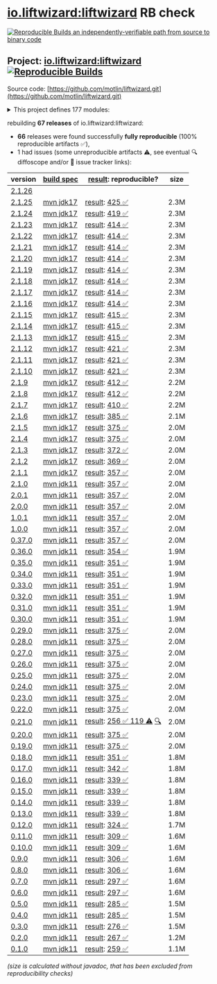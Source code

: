 [io.liftwizard:liftwizard](https://central.sonatype.com/artifact/io.liftwizard/liftwizard/versions) RB check
=======

[![Reproducible Builds](https://reproducible-builds.org/images/logos/rb.svg) an independently-verifiable path from source to binary code](https://reproducible-builds.org/)

## Project: [io.liftwizard:liftwizard](https://central.sonatype.com/artifact/io.liftwizard/liftwizard/versions) [![Reproducible Builds](https://img.shields.io/endpoint?url=https://raw.githubusercontent.com/jvm-repo-rebuild/reproducible-central/master/content/io/liftwizard/badge.json)](https://github.com/jvm-repo-rebuild/reproducible-central/blob/master/content/io/liftwizard/README.md)

Source code: [https://github.com/motlin/liftwizard.git](https://github.com/motlin/liftwizard.git)

<details><summary>This project defines 177 modules:</summary>

* [io.liftwizard:docs](https://central.sonatype.com/artifact/io.liftwizard/docs/overview)
* [io.liftwizard:liftwizard](https://central.sonatype.com/artifact/io.liftwizard/liftwizard/overview)
* [io.liftwizard:liftwizard-ansi-color-strip](https://central.sonatype.com/artifact/io.liftwizard/liftwizard-ansi-color-strip/overview)
* [io.liftwizard:liftwizard-application](https://central.sonatype.com/artifact/io.liftwizard/liftwizard-application/overview)
* [io.liftwizard:liftwizard-auth](https://central.sonatype.com/artifact/io.liftwizard/liftwizard-auth/overview)
* [io.liftwizard:liftwizard-bom](https://central.sonatype.com/artifact/io.liftwizard/liftwizard-bom/overview)
* [io.liftwizard:liftwizard-bundle](https://central.sonatype.com/artifact/io.liftwizard/liftwizard-bundle/overview)
* [io.liftwizard:liftwizard-bundle-assets-cache](https://central.sonatype.com/artifact/io.liftwizard/liftwizard-bundle-assets-cache/overview)
* [io.liftwizard:liftwizard-bundle-auth-filter](https://central.sonatype.com/artifact/io.liftwizard/liftwizard-bundle-auth-filter/overview)
* [io.liftwizard:liftwizard-bundle-clock](https://central.sonatype.com/artifact/io.liftwizard/liftwizard-bundle-clock/overview)
* [io.liftwizard:liftwizard-bundle-connection-manager](https://central.sonatype.com/artifact/io.liftwizard/liftwizard-bundle-connection-manager/overview)
* [io.liftwizard:liftwizard-bundle-connection-manager-holder](https://central.sonatype.com/artifact/io.liftwizard/liftwizard-bundle-connection-manager-holder/overview)
* [io.liftwizard:liftwizard-bundle-cors](https://central.sonatype.com/artifact/io.liftwizard/liftwizard-bundle-cors/overview)
* [io.liftwizard:liftwizard-bundle-ddl-executor](https://central.sonatype.com/artifact/io.liftwizard/liftwizard-bundle-ddl-executor/overview)
* [io.liftwizard:liftwizard-bundle-dynamic-bundles](https://central.sonatype.com/artifact/io.liftwizard/liftwizard-bundle-dynamic-bundles/overview)
* [io.liftwizard:liftwizard-bundle-environment-config](https://central.sonatype.com/artifact/io.liftwizard/liftwizard-bundle-environment-config/overview)
* [io.liftwizard:liftwizard-bundle-graphql](https://central.sonatype.com/artifact/io.liftwizard/liftwizard-bundle-graphql/overview)
* [io.liftwizard:liftwizard-bundle-h2](https://central.sonatype.com/artifact/io.liftwizard/liftwizard-bundle-h2/overview)
* [io.liftwizard:liftwizard-bundle-healthcheck-common-pool](https://central.sonatype.com/artifact/io.liftwizard/liftwizard-bundle-healthcheck-common-pool/overview)
* [io.liftwizard:liftwizard-bundle-liquibase-migration](https://central.sonatype.com/artifact/io.liftwizard/liftwizard-bundle-liquibase-migration/overview)
* [io.liftwizard:liftwizard-bundle-logging-config](https://central.sonatype.com/artifact/io.liftwizard/liftwizard-bundle-logging-config/overview)
* [io.liftwizard:liftwizard-bundle-logging-http](https://central.sonatype.com/artifact/io.liftwizard/liftwizard-bundle-logging-http/overview)
* [io.liftwizard:liftwizard-bundle-logging-uncaught-exception-handler](https://central.sonatype.com/artifact/io.liftwizard/liftwizard-bundle-logging-uncaught-exception-handler/overview)
* [io.liftwizard:liftwizard-bundle-named-data-source](https://central.sonatype.com/artifact/io.liftwizard/liftwizard-bundle-named-data-source/overview)
* [io.liftwizard:liftwizard-bundle-object-mapper](https://central.sonatype.com/artifact/io.liftwizard/liftwizard-bundle-object-mapper/overview)
* [io.liftwizard:liftwizard-bundle-prioritized-api](https://central.sonatype.com/artifact/io.liftwizard/liftwizard-bundle-prioritized-api/overview)
* [io.liftwizard:liftwizard-bundle-reladomo](https://central.sonatype.com/artifact/io.liftwizard/liftwizard-bundle-reladomo/overview)
* [io.liftwizard:liftwizard-bundle-single-page-redirect-filter](https://central.sonatype.com/artifact/io.liftwizard/liftwizard-bundle-single-page-redirect-filter/overview)
* [io.liftwizard:liftwizard-bundle-spa-redirect-filter](https://central.sonatype.com/artifact/io.liftwizard/liftwizard-bundle-spa-redirect-filter/overview)
* [io.liftwizard:liftwizard-bundle-system-properties](https://central.sonatype.com/artifact/io.liftwizard/liftwizard-bundle-system-properties/overview)
* [io.liftwizard:liftwizard-bundle-timezone](https://central.sonatype.com/artifact/io.liftwizard/liftwizard-bundle-timezone/overview)
* [io.liftwizard:liftwizard-bundle-uuid](https://central.sonatype.com/artifact/io.liftwizard/liftwizard-bundle-uuid/overview)
* [io.liftwizard:liftwizard-checkstyle](https://central.sonatype.com/artifact/io.liftwizard/liftwizard-checkstyle/overview)
* [io.liftwizard:liftwizard-clock](https://central.sonatype.com/artifact/io.liftwizard/liftwizard-clock/overview)
* [io.liftwizard:liftwizard-clock-incrementing](https://central.sonatype.com/artifact/io.liftwizard/liftwizard-clock-incrementing/overview)
* [io.liftwizard:liftwizard-config](https://central.sonatype.com/artifact/io.liftwizard/liftwizard-config/overview)
* [io.liftwizard:liftwizard-config-abstract](https://central.sonatype.com/artifact/io.liftwizard/liftwizard-config-abstract/overview)
* [io.liftwizard:liftwizard-config-auth-filter](https://central.sonatype.com/artifact/io.liftwizard/liftwizard-config-auth-filter/overview)
* [io.liftwizard:liftwizard-config-auth-filter-firebase](https://central.sonatype.com/artifact/io.liftwizard/liftwizard-config-auth-filter-firebase/overview)
* [io.liftwizard:liftwizard-config-auth-filter-header](https://central.sonatype.com/artifact/io.liftwizard/liftwizard-config-auth-filter-header/overview)
* [io.liftwizard:liftwizard-config-auth-filter-impersonation](https://central.sonatype.com/artifact/io.liftwizard/liftwizard-config-auth-filter-impersonation/overview)
* [io.liftwizard:liftwizard-config-clock](https://central.sonatype.com/artifact/io.liftwizard/liftwizard-config-clock/overview)
* [io.liftwizard:liftwizard-config-clock-fixed](https://central.sonatype.com/artifact/io.liftwizard/liftwizard-config-clock-fixed/overview)
* [io.liftwizard:liftwizard-config-clock-incrementing](https://central.sonatype.com/artifact/io.liftwizard/liftwizard-config-clock-incrementing/overview)
* [io.liftwizard:liftwizard-config-clock-system](https://central.sonatype.com/artifact/io.liftwizard/liftwizard-config-clock-system/overview)
* [io.liftwizard:liftwizard-config-connection-manager](https://central.sonatype.com/artifact/io.liftwizard/liftwizard-config-connection-manager/overview)
* [io.liftwizard:liftwizard-config-cors](https://central.sonatype.com/artifact/io.liftwizard/liftwizard-config-cors/overview)
* [io.liftwizard:liftwizard-config-data-source](https://central.sonatype.com/artifact/io.liftwizard/liftwizard-config-data-source/overview)
* [io.liftwizard:liftwizard-config-ddl-executor](https://central.sonatype.com/artifact/io.liftwizard/liftwizard-config-ddl-executor/overview)
* [io.liftwizard:liftwizard-config-enabled](https://central.sonatype.com/artifact/io.liftwizard/liftwizard-config-enabled/overview)
* [io.liftwizard:liftwizard-config-executor-service](https://central.sonatype.com/artifact/io.liftwizard/liftwizard-config-executor-service/overview)
* [io.liftwizard:liftwizard-config-graphql](https://central.sonatype.com/artifact/io.liftwizard/liftwizard-config-graphql/overview)
* [io.liftwizard:liftwizard-config-h2](https://central.sonatype.com/artifact/io.liftwizard/liftwizard-config-h2/overview)
* [io.liftwizard:liftwizard-config-healthcheck-common-pool](https://central.sonatype.com/artifact/io.liftwizard/liftwizard-config-healthcheck-common-pool/overview)
* [io.liftwizard:liftwizard-config-liquibase-migration](https://central.sonatype.com/artifact/io.liftwizard/liftwizard-config-liquibase-migration/overview)
* [io.liftwizard:liftwizard-config-logging-buffered](https://central.sonatype.com/artifact/io.liftwizard/liftwizard-config-logging-buffered/overview)
* [io.liftwizard:liftwizard-config-logging-config](https://central.sonatype.com/artifact/io.liftwizard/liftwizard-config-logging-config/overview)
* [io.liftwizard:liftwizard-config-logging-filter-janino](https://central.sonatype.com/artifact/io.liftwizard/liftwizard-config-logging-filter-janino/overview)
* [io.liftwizard:liftwizard-config-logging-filter-requesturl](https://central.sonatype.com/artifact/io.liftwizard/liftwizard-config-logging-filter-requesturl/overview)
* [io.liftwizard:liftwizard-config-logging-http](https://central.sonatype.com/artifact/io.liftwizard/liftwizard-config-logging-http/overview)
* [io.liftwizard:liftwizard-config-logging-logstash](https://central.sonatype.com/artifact/io.liftwizard/liftwizard-config-logging-logstash/overview)
* [io.liftwizard:liftwizard-config-logging-logstash-console](https://central.sonatype.com/artifact/io.liftwizard/liftwizard-config-logging-logstash-console/overview)
* [io.liftwizard:liftwizard-config-logging-logstash-encoder](https://central.sonatype.com/artifact/io.liftwizard/liftwizard-config-logging-logstash-encoder/overview)
* [io.liftwizard:liftwizard-config-logging-logstash-file](https://central.sonatype.com/artifact/io.liftwizard/liftwizard-config-logging-logstash-file/overview)
* [io.liftwizard:liftwizard-config-logging-logzio](https://central.sonatype.com/artifact/io.liftwizard/liftwizard-config-logging-logzio/overview)
* [io.liftwizard:liftwizard-config-metrics-reporter-log4j](https://central.sonatype.com/artifact/io.liftwizard/liftwizard-config-metrics-reporter-log4j/overview)
* [io.liftwizard:liftwizard-config-metrics-reporter-logback](https://central.sonatype.com/artifact/io.liftwizard/liftwizard-config-metrics-reporter-logback/overview)
* [io.liftwizard:liftwizard-config-metrics-reporter-slf4j](https://central.sonatype.com/artifact/io.liftwizard/liftwizard-config-metrics-reporter-slf4j/overview)
* [io.liftwizard:liftwizard-config-object-mapper](https://central.sonatype.com/artifact/io.liftwizard/liftwizard-config-object-mapper/overview)
* [io.liftwizard:liftwizard-config-reladomo](https://central.sonatype.com/artifact/io.liftwizard/liftwizard-config-reladomo/overview)
* [io.liftwizard:liftwizard-config-single-page-redirect-filter](https://central.sonatype.com/artifact/io.liftwizard/liftwizard-config-single-page-redirect-filter/overview)
* [io.liftwizard:liftwizard-config-spa-redirect-filter](https://central.sonatype.com/artifact/io.liftwizard/liftwizard-config-spa-redirect-filter/overview)
* [io.liftwizard:liftwizard-config-system-properties](https://central.sonatype.com/artifact/io.liftwizard/liftwizard-config-system-properties/overview)
* [io.liftwizard:liftwizard-config-timezone](https://central.sonatype.com/artifact/io.liftwizard/liftwizard-config-timezone/overview)
* [io.liftwizard:liftwizard-config-uuid](https://central.sonatype.com/artifact/io.liftwizard/liftwizard-config-uuid/overview)
* [io.liftwizard:liftwizard-config-uuid-seed](https://central.sonatype.com/artifact/io.liftwizard/liftwizard-config-uuid-seed/overview)
* [io.liftwizard:liftwizard-config-uuid-system](https://central.sonatype.com/artifact/io.liftwizard/liftwizard-config-uuid-system/overview)
* [io.liftwizard:liftwizard-configuration-factory-json](https://central.sonatype.com/artifact/io.liftwizard/liftwizard-configuration-factory-json/overview)
* [io.liftwizard:liftwizard-connection-manager](https://central.sonatype.com/artifact/io.liftwizard/liftwizard-connection-manager/overview)
* [io.liftwizard:liftwizard-connection-manager-h2-memory](https://central.sonatype.com/artifact/io.liftwizard/liftwizard-connection-manager-h2-memory/overview)
* [io.liftwizard:liftwizard-connection-manager-heroku](https://central.sonatype.com/artifact/io.liftwizard/liftwizard-connection-manager-heroku/overview)
* [io.liftwizard:liftwizard-connection-manager-holder](https://central.sonatype.com/artifact/io.liftwizard/liftwizard-connection-manager-holder/overview)
* [io.liftwizard:liftwizard-ddl-executor](https://central.sonatype.com/artifact/io.liftwizard/liftwizard-ddl-executor/overview)
* [io.liftwizard:liftwizard-dependencies](https://central.sonatype.com/artifact/io.liftwizard/liftwizard-dependencies/overview)
* [io.liftwizard:liftwizard-example-resources](https://central.sonatype.com/artifact/io.liftwizard/liftwizard-example-resources/overview)
* [io.liftwizard:liftwizard-firebase-dependencies](https://central.sonatype.com/artifact/io.liftwizard/liftwizard-firebase-dependencies/overview)
* [io.liftwizard:liftwizard-generator-plugins](https://central.sonatype.com/artifact/io.liftwizard/liftwizard-generator-plugins/overview)
* [io.liftwizard:liftwizard-generator-reladomo-code-plugin](https://central.sonatype.com/artifact/io.liftwizard/liftwizard-generator-reladomo-code-plugin/overview)
* [io.liftwizard:liftwizard-generator-reladomo-database-plugin](https://central.sonatype.com/artifact/io.liftwizard/liftwizard-generator-reladomo-database-plugin/overview)
* [io.liftwizard:liftwizard-generator-xsd2bean-plugin](https://central.sonatype.com/artifact/io.liftwizard/liftwizard-generator-xsd2bean-plugin/overview)
* [io.liftwizard:liftwizard-grandparent-build](https://central.sonatype.com/artifact/io.liftwizard/liftwizard-grandparent-build/overview)
* [io.liftwizard:liftwizard-graphql](https://central.sonatype.com/artifact/io.liftwizard/liftwizard-graphql/overview)
* [io.liftwizard:liftwizard-graphql-data-fetcher](https://central.sonatype.com/artifact/io.liftwizard/liftwizard-graphql-data-fetcher/overview)
* [io.liftwizard:liftwizard-graphql-data-fetcher-async](https://central.sonatype.com/artifact/io.liftwizard/liftwizard-graphql-data-fetcher-async/overview)
* [io.liftwizard:liftwizard-graphql-exception](https://central.sonatype.com/artifact/io.liftwizard/liftwizard-graphql-exception/overview)
* [io.liftwizard:liftwizard-graphql-finder-fetcher](https://central.sonatype.com/artifact/io.liftwizard/liftwizard-graphql-finder-fetcher/overview)
* [io.liftwizard:liftwizard-graphql-instrumentation](https://central.sonatype.com/artifact/io.liftwizard/liftwizard-graphql-instrumentation/overview)
* [io.liftwizard:liftwizard-graphql-instrumentation-logging](https://central.sonatype.com/artifact/io.liftwizard/liftwizard-graphql-instrumentation-logging/overview)
* [io.liftwizard:liftwizard-graphql-instrumentation-metrics](https://central.sonatype.com/artifact/io.liftwizard/liftwizard-graphql-instrumentation-metrics/overview)
* [io.liftwizard:liftwizard-graphql-operation-fetcher](https://central.sonatype.com/artifact/io.liftwizard/liftwizard-graphql-operation-fetcher/overview)
* [io.liftwizard:liftwizard-graphql-query-schema](https://central.sonatype.com/artifact/io.liftwizard/liftwizard-graphql-query-schema/overview)
* [io.liftwizard:liftwizard-graphql-reladomo-meta](https://central.sonatype.com/artifact/io.liftwizard/liftwizard-graphql-reladomo-meta/overview)
* [io.liftwizard:liftwizard-graphql-scalar-temporal](https://central.sonatype.com/artifact/io.liftwizard/liftwizard-graphql-scalar-temporal/overview)
* [io.liftwizard:liftwizard-healthcheck-common-pool](https://central.sonatype.com/artifact/io.liftwizard/liftwizard-healthcheck-common-pool/overview)
* [io.liftwizard:liftwizard-healthcheck-reladomo](https://central.sonatype.com/artifact/io.liftwizard/liftwizard-healthcheck-reladomo/overview)
* [io.liftwizard:liftwizard-jackson](https://central.sonatype.com/artifact/io.liftwizard/liftwizard-jackson/overview)
* [io.liftwizard:liftwizard-jackson-config](https://central.sonatype.com/artifact/io.liftwizard/liftwizard-jackson-config/overview)
* [io.liftwizard:liftwizard-jackson-pretty-printer](https://central.sonatype.com/artifact/io.liftwizard/liftwizard-jackson-pretty-printer/overview)
* [io.liftwizard:liftwizard-jetty-admin-login-service](https://central.sonatype.com/artifact/io.liftwizard/liftwizard-jetty-admin-login-service/overview)
* [io.liftwizard:liftwizard-junit-application-testing](https://central.sonatype.com/artifact/io.liftwizard/liftwizard-junit-application-testing/overview)
* [io.liftwizard:liftwizard-junit-extension-app](https://central.sonatype.com/artifact/io.liftwizard/liftwizard-junit-extension-app/overview)
* [io.liftwizard:liftwizard-junit-extension-error-collector](https://central.sonatype.com/artifact/io.liftwizard/liftwizard-junit-extension-error-collector/overview)
* [io.liftwizard:liftwizard-junit-extension-liquibase-migrations](https://central.sonatype.com/artifact/io.liftwizard/liftwizard-junit-extension-liquibase-migrations/overview)
* [io.liftwizard:liftwizard-junit-extension-log-marker](https://central.sonatype.com/artifact/io.liftwizard/liftwizard-junit-extension-log-marker/overview)
* [io.liftwizard:liftwizard-junit-extension-match-abstract](https://central.sonatype.com/artifact/io.liftwizard/liftwizard-junit-extension-match-abstract/overview)
* [io.liftwizard:liftwizard-junit-extension-match-file](https://central.sonatype.com/artifact/io.liftwizard/liftwizard-junit-extension-match-file/overview)
* [io.liftwizard:liftwizard-junit-extension-match-json](https://central.sonatype.com/artifact/io.liftwizard/liftwizard-junit-extension-match-json/overview)
* [io.liftwizard:liftwizard-junit-network-isolation](https://central.sonatype.com/artifact/io.liftwizard/liftwizard-junit-network-isolation/overview)
* [io.liftwizard:liftwizard-junit-rule-liquibase-migrations](https://central.sonatype.com/artifact/io.liftwizard/liftwizard-junit-rule-liquibase-migrations/overview)
* [io.liftwizard:liftwizard-junit-rule-log-marker](https://central.sonatype.com/artifact/io.liftwizard/liftwizard-junit-rule-log-marker/overview)
* [io.liftwizard:liftwizard-junit-rule-match-abstract](https://central.sonatype.com/artifact/io.liftwizard/liftwizard-junit-rule-match-abstract/overview)
* [io.liftwizard:liftwizard-junit-rule-match-file](https://central.sonatype.com/artifact/io.liftwizard/liftwizard-junit-rule-match-file/overview)
* [io.liftwizard:liftwizard-junit-rule-match-json](https://central.sonatype.com/artifact/io.liftwizard/liftwizard-junit-rule-match-json/overview)
* [io.liftwizard:liftwizard-liquibase-simulated-sequence](https://central.sonatype.com/artifact/io.liftwizard/liftwizard-liquibase-simulated-sequence/overview)
* [io.liftwizard:liftwizard-logging](https://central.sonatype.com/artifact/io.liftwizard/liftwizard-logging/overview)
* [io.liftwizard:liftwizard-logging-buffered-appender](https://central.sonatype.com/artifact/io.liftwizard/liftwizard-logging-buffered-appender/overview)
* [io.liftwizard:liftwizard-logging-exception-mapper](https://central.sonatype.com/artifact/io.liftwizard/liftwizard-logging-exception-mapper/overview)
* [io.liftwizard:liftwizard-logging-filter-requesturl](https://central.sonatype.com/artifact/io.liftwizard/liftwizard-logging-filter-requesturl/overview)
* [io.liftwizard:liftwizard-logging-mdc-closeable](https://central.sonatype.com/artifact/io.liftwizard/liftwizard-logging-mdc-closeable/overview)
* [io.liftwizard:liftwizard-logging-p6spy](https://central.sonatype.com/artifact/io.liftwizard/liftwizard-logging-p6spy/overview)
* [io.liftwizard:liftwizard-logging-uncaught-exception-handler](https://central.sonatype.com/artifact/io.liftwizard/liftwizard-logging-uncaught-exception-handler/overview)
* [io.liftwizard:liftwizard-managed-file-system](https://central.sonatype.com/artifact/io.liftwizard/liftwizard-managed-file-system/overview)
* [io.liftwizard:liftwizard-maven-build](https://central.sonatype.com/artifact/io.liftwizard/liftwizard-maven-build/overview)
* [io.liftwizard:liftwizard-maven-reladomo-logger](https://central.sonatype.com/artifact/io.liftwizard/liftwizard-maven-reladomo-logger/overview)
* [io.liftwizard:liftwizard-metrics-reporter-log4j](https://central.sonatype.com/artifact/io.liftwizard/liftwizard-metrics-reporter-log4j/overview)
* [io.liftwizard:liftwizard-metrics-reporter-slf4j](https://central.sonatype.com/artifact/io.liftwizard/liftwizard-metrics-reporter-slf4j/overview)
* [io.liftwizard:liftwizard-minimal-parent](https://central.sonatype.com/artifact/io.liftwizard/liftwizard-minimal-parent/overview)
* [io.liftwizard:liftwizard-named-data-source-factory](https://central.sonatype.com/artifact/io.liftwizard/liftwizard-named-data-source-factory/overview)
* [io.liftwizard:liftwizard-parent-build](https://central.sonatype.com/artifact/io.liftwizard/liftwizard-parent-build/overview)
* [io.liftwizard:liftwizard-principal-firebase](https://central.sonatype.com/artifact/io.liftwizard/liftwizard-principal-firebase/overview)
* [io.liftwizard:liftwizard-profile-parent](https://central.sonatype.com/artifact/io.liftwizard/liftwizard-profile-parent/overview)
* [io.liftwizard:liftwizard-reladomo](https://central.sonatype.com/artifact/io.liftwizard/liftwizard-reladomo/overview)
* [io.liftwizard:liftwizard-reladomo-graphql-data-fetcher](https://central.sonatype.com/artifact/io.liftwizard/liftwizard-reladomo-graphql-data-fetcher/overview)
* [io.liftwizard:liftwizard-reladomo-graphql-deep-fetcher](https://central.sonatype.com/artifact/io.liftwizard/liftwizard-reladomo-graphql-deep-fetcher/overview)
* [io.liftwizard:liftwizard-reladomo-graphql-operation](https://central.sonatype.com/artifact/io.liftwizard/liftwizard-reladomo-graphql-operation/overview)
* [io.liftwizard:liftwizard-reladomo-operation-compiler](https://central.sonatype.com/artifact/io.liftwizard/liftwizard-reladomo-operation-compiler/overview)
* [io.liftwizard:liftwizard-reladomo-operation-grammar](https://central.sonatype.com/artifact/io.liftwizard/liftwizard-reladomo-operation-grammar/overview)
* [io.liftwizard:liftwizard-reladomo-serialize](https://central.sonatype.com/artifact/io.liftwizard/liftwizard-reladomo-serialize/overview)
* [io.liftwizard:liftwizard-reladomo-simulated-sequence](https://central.sonatype.com/artifact/io.liftwizard/liftwizard-reladomo-simulated-sequence/overview)
* [io.liftwizard:liftwizard-reladomo-simulated-sequence-ddls](https://central.sonatype.com/artifact/io.liftwizard/liftwizard-reladomo-simulated-sequence-ddls/overview)
* [io.liftwizard:liftwizard-reladomo-test-extension](https://central.sonatype.com/artifact/io.liftwizard/liftwizard-reladomo-test-extension/overview)
* [io.liftwizard:liftwizard-reladomo-test-resource-writer](https://central.sonatype.com/artifact/io.liftwizard/liftwizard-reladomo-test-resource-writer/overview)
* [io.liftwizard:liftwizard-reladomo-test-rule](https://central.sonatype.com/artifact/io.liftwizard/liftwizard-reladomo-test-rule/overview)
* [io.liftwizard:liftwizard-reladomo-timestamp](https://central.sonatype.com/artifact/io.liftwizard/liftwizard-reladomo-timestamp/overview)
* [io.liftwizard:liftwizard-rewrite](https://central.sonatype.com/artifact/io.liftwizard/liftwizard-rewrite/overview)
* [io.liftwizard:liftwizard-servlet](https://central.sonatype.com/artifact/io.liftwizard/liftwizard-servlet/overview)
* [io.liftwizard:liftwizard-servlet-assets-cache](https://central.sonatype.com/artifact/io.liftwizard/liftwizard-servlet-assets-cache/overview)
* [io.liftwizard:liftwizard-servlet-logging](https://central.sonatype.com/artifact/io.liftwizard/liftwizard-servlet-logging/overview)
* [io.liftwizard:liftwizard-servlet-logging-correlation-id](https://central.sonatype.com/artifact/io.liftwizard/liftwizard-servlet-logging-correlation-id/overview)
* [io.liftwizard:liftwizard-servlet-logging-log4j-map](https://central.sonatype.com/artifact/io.liftwizard/liftwizard-servlet-logging-log4j-map/overview)
* [io.liftwizard:liftwizard-servlet-logging-logstash-encoder](https://central.sonatype.com/artifact/io.liftwizard/liftwizard-servlet-logging-logstash-encoder/overview)
* [io.liftwizard:liftwizard-servlet-logging-mdc](https://central.sonatype.com/artifact/io.liftwizard/liftwizard-servlet-logging-mdc/overview)
* [io.liftwizard:liftwizard-servlet-logging-mdc-clear-all](https://central.sonatype.com/artifact/io.liftwizard/liftwizard-servlet-logging-mdc-clear-all/overview)
* [io.liftwizard:liftwizard-servlet-logging-mdc-clear-keys](https://central.sonatype.com/artifact/io.liftwizard/liftwizard-servlet-logging-mdc-clear-keys/overview)
* [io.liftwizard:liftwizard-servlet-logging-opentracing](https://central.sonatype.com/artifact/io.liftwizard/liftwizard-servlet-logging-opentracing/overview)
* [io.liftwizard:liftwizard-servlet-logging-resource-info](https://central.sonatype.com/artifact/io.liftwizard/liftwizard-servlet-logging-resource-info/overview)
* [io.liftwizard:liftwizard-servlet-logging-structured-argument](https://central.sonatype.com/artifact/io.liftwizard/liftwizard-servlet-logging-structured-argument/overview)
* [io.liftwizard:liftwizard-servlet-logging-structured-duration](https://central.sonatype.com/artifact/io.liftwizard/liftwizard-servlet-logging-structured-duration/overview)
* [io.liftwizard:liftwizard-servlet-logging-structured-reladomo](https://central.sonatype.com/artifact/io.liftwizard/liftwizard-servlet-logging-structured-reladomo/overview)
* [io.liftwizard:liftwizard-servlet-logging-structured-status-info](https://central.sonatype.com/artifact/io.liftwizard/liftwizard-servlet-logging-structured-status-info/overview)
* [io.liftwizard:liftwizard-servlet-logging-typesafe](https://central.sonatype.com/artifact/io.liftwizard/liftwizard-servlet-logging-typesafe/overview)
* [io.liftwizard:liftwizard-servlet-single-page-redirect-filter](https://central.sonatype.com/artifact/io.liftwizard/liftwizard-servlet-single-page-redirect-filter/overview)
* [io.liftwizard:liftwizard-servlet-spa-redirect-filter](https://central.sonatype.com/artifact/io.liftwizard/liftwizard-servlet-spa-redirect-filter/overview)
* [io.liftwizard:liftwizard-task-reladomo-clear-cache](https://central.sonatype.com/artifact/io.liftwizard/liftwizard-task-reladomo-clear-cache/overview)
* [io.liftwizard:liftwizard-test](https://central.sonatype.com/artifact/io.liftwizard/liftwizard-test/overview)
* [io.liftwizard:liftwizard-utility](https://central.sonatype.com/artifact/io.liftwizard/liftwizard-utility/overview)
* [io.liftwizard:liftwizard-uuid](https://central.sonatype.com/artifact/io.liftwizard/liftwizard-uuid/overview)
</details>

rebuilding **67 releases** of io.liftwizard:liftwizard:
- **66** releases were found successfully **fully reproducible** (100% reproducible artifacts :white_check_mark:),
- 1 had issues (some unreproducible artifacts :warning:, see eventual :mag: diffoscope and/or :memo: issue tracker links):

| version | [build spec](/BUILDSPEC.md) | [result](https://reproducible-builds.org/docs/jvm/): reproducible? | size |
| -- | --------- | ------ | -- |
| [2.1.26](https://central.sonatype.com/artifact/io.liftwizard/liftwizard/2.1.26/pom) | | | |
| [2.1.25](https://central.sonatype.com/artifact/io.liftwizard/liftwizard/2.1.25/pom) | [mvn jdk17](liftwizard-2.1.25.buildspec) | [result](liftwizard-2.1.25.buildinfo): [425 :white_check_mark: ](liftwizard-2.1.25.buildcompare) | 2.3M |
| [2.1.24](https://central.sonatype.com/artifact/io.liftwizard/liftwizard/2.1.24/pom) | [mvn jdk17](liftwizard-2.1.24.buildspec) | [result](liftwizard-2.1.24.buildinfo): [419 :white_check_mark: ](liftwizard-2.1.24.buildcompare) | 2.3M |
| [2.1.23](https://central.sonatype.com/artifact/io.liftwizard/liftwizard/2.1.23/pom) | [mvn jdk17](liftwizard-2.1.23.buildspec) | [result](liftwizard-2.1.23.buildinfo): [414 :white_check_mark: ](liftwizard-2.1.23.buildcompare) | 2.3M |
| [2.1.22](https://central.sonatype.com/artifact/io.liftwizard/liftwizard/2.1.22/pom) | [mvn jdk17](liftwizard-2.1.22.buildspec) | [result](liftwizard-2.1.22.buildinfo): [414 :white_check_mark: ](liftwizard-2.1.22.buildcompare) | 2.3M |
| [2.1.21](https://central.sonatype.com/artifact/io.liftwizard/liftwizard/2.1.21/pom) | [mvn jdk17](liftwizard-2.1.21.buildspec) | [result](liftwizard-2.1.21.buildinfo): [414 :white_check_mark: ](liftwizard-2.1.21.buildcompare) | 2.3M |
| [2.1.20](https://central.sonatype.com/artifact/io.liftwizard/liftwizard/2.1.20/pom) | [mvn jdk17](liftwizard-2.1.20.buildspec) | [result](liftwizard-2.1.20.buildinfo): [414 :white_check_mark: ](liftwizard-2.1.20.buildcompare) | 2.3M |
| [2.1.19](https://central.sonatype.com/artifact/io.liftwizard/liftwizard/2.1.19/pom) | [mvn jdk17](liftwizard-2.1.19.buildspec) | [result](liftwizard-2.1.19.buildinfo): [414 :white_check_mark: ](liftwizard-2.1.19.buildcompare) | 2.3M |
| [2.1.18](https://central.sonatype.com/artifact/io.liftwizard/liftwizard/2.1.18/pom) | [mvn jdk17](liftwizard-2.1.18.buildspec) | [result](liftwizard-2.1.18.buildinfo): [414 :white_check_mark: ](liftwizard-2.1.18.buildcompare) | 2.3M |
| [2.1.17](https://central.sonatype.com/artifact/io.liftwizard/liftwizard/2.1.17/pom) | [mvn jdk17](liftwizard-2.1.17.buildspec) | [result](liftwizard-2.1.17.buildinfo): [414 :white_check_mark: ](liftwizard-2.1.17.buildcompare) | 2.3M |
| [2.1.16](https://central.sonatype.com/artifact/io.liftwizard/liftwizard/2.1.16/pom) | [mvn jdk17](liftwizard-2.1.16.buildspec) | [result](liftwizard-2.1.16.buildinfo): [414 :white_check_mark: ](liftwizard-2.1.16.buildcompare) | 2.3M |
| [2.1.15](https://central.sonatype.com/artifact/io.liftwizard/liftwizard/2.1.15/pom) | [mvn jdk17](liftwizard-2.1.15.buildspec) | [result](liftwizard-2.1.15.buildinfo): [415 :white_check_mark: ](liftwizard-2.1.15.buildcompare) | 2.3M |
| [2.1.14](https://central.sonatype.com/artifact/io.liftwizard/liftwizard/2.1.14/pom) | [mvn jdk17](liftwizard-2.1.14.buildspec) | [result](liftwizard-2.1.14.buildinfo): [415 :white_check_mark: ](liftwizard-2.1.14.buildcompare) | 2.3M |
| [2.1.13](https://central.sonatype.com/artifact/io.liftwizard/liftwizard/2.1.13/pom) | [mvn jdk17](liftwizard-2.1.13.buildspec) | [result](liftwizard-2.1.13.buildinfo): [415 :white_check_mark: ](liftwizard-2.1.13.buildcompare) | 2.3M |
| [2.1.12](https://central.sonatype.com/artifact/io.liftwizard/liftwizard/2.1.12/pom) | [mvn jdk17](liftwizard-2.1.12.buildspec) | [result](liftwizard-2.1.12.buildinfo): [421 :white_check_mark: ](liftwizard-2.1.12.buildcompare) | 2.3M |
| [2.1.11](https://central.sonatype.com/artifact/io.liftwizard/liftwizard/2.1.11/pom) | [mvn jdk17](liftwizard-2.1.11.buildspec) | [result](liftwizard-2.1.11.buildinfo): [421 :white_check_mark: ](liftwizard-2.1.11.buildcompare) | 2.3M |
| [2.1.10](https://central.sonatype.com/artifact/io.liftwizard/liftwizard/2.1.10/pom) | [mvn jdk17](liftwizard-2.1.10.buildspec) | [result](liftwizard-2.1.10.buildinfo): [421 :white_check_mark: ](liftwizard-2.1.10.buildcompare) | 2.3M |
| [2.1.9](https://central.sonatype.com/artifact/io.liftwizard/liftwizard/2.1.9/pom) | [mvn jdk17](liftwizard-2.1.9.buildspec) | [result](liftwizard-2.1.9.buildinfo): [412 :white_check_mark: ](liftwizard-2.1.9.buildcompare) | 2.2M |
| [2.1.8](https://central.sonatype.com/artifact/io.liftwizard/liftwizard/2.1.8/pom) | [mvn jdk17](liftwizard-2.1.8.buildspec) | [result](liftwizard-2.1.8.buildinfo): [412 :white_check_mark: ](liftwizard-2.1.8.buildcompare) | 2.2M |
| [2.1.7](https://central.sonatype.com/artifact/io.liftwizard/liftwizard/2.1.7/pom) | [mvn jdk17](liftwizard-2.1.7.buildspec) | [result](liftwizard-2.1.7.buildinfo): [410 :white_check_mark: ](liftwizard-2.1.7.buildcompare) | 2.2M |
| [2.1.6](https://central.sonatype.com/artifact/io.liftwizard/liftwizard/2.1.6/pom) | [mvn jdk17](liftwizard-2.1.6.buildspec) | [result](liftwizard-2.1.6.buildinfo): [385 :white_check_mark: ](liftwizard-2.1.6.buildcompare) | 2.1M |
| [2.1.5](https://central.sonatype.com/artifact/io.liftwizard/liftwizard/2.1.5/pom) | [mvn jdk17](liftwizard-2.1.5.buildspec) | [result](liftwizard-2.1.5.buildinfo): [375 :white_check_mark: ](liftwizard-2.1.5.buildcompare) | 2.0M |
| [2.1.4](https://central.sonatype.com/artifact/io.liftwizard/liftwizard/2.1.4/pom) | [mvn jdk17](liftwizard-2.1.4.buildspec) | [result](liftwizard-2.1.4.buildinfo): [375 :white_check_mark: ](liftwizard-2.1.4.buildcompare) | 2.0M |
| [2.1.3](https://central.sonatype.com/artifact/io.liftwizard/liftwizard/2.1.3/pom) | [mvn jdk17](liftwizard-2.1.3.buildspec) | [result](liftwizard-2.1.3.buildinfo): [372 :white_check_mark: ](liftwizard-2.1.3.buildcompare) | 2.0M |
| [2.1.2](https://central.sonatype.com/artifact/io.liftwizard/liftwizard/2.1.2/pom) | [mvn jdk17](liftwizard-2.1.2.buildspec) | [result](liftwizard-2.1.2.buildinfo): [369 :white_check_mark: ](liftwizard-2.1.2.buildcompare) | 2.0M |
| [2.1.1](https://central.sonatype.com/artifact/io.liftwizard/liftwizard/2.1.1/pom) | [mvn jdk17](liftwizard-2.1.1.buildspec) | [result](liftwizard-2.1.1.buildinfo): [357 :white_check_mark: ](liftwizard-2.1.1.buildcompare) | 2.0M |
| [2.1.0](https://central.sonatype.com/artifact/io.liftwizard/liftwizard/2.1.0/pom) | [mvn jdk11](liftwizard-2.1.0.buildspec) | [result](liftwizard-2.1.0.buildinfo): [357 :white_check_mark: ](liftwizard-2.1.0.buildcompare) | 2.0M |
| [2.0.1](https://central.sonatype.com/artifact/io.liftwizard/liftwizard/2.0.1/pom) | [mvn jdk11](liftwizard-2.0.1.buildspec) | [result](liftwizard-2.0.1.buildinfo): [357 :white_check_mark: ](liftwizard-2.0.1.buildcompare) | 2.0M |
| [2.0.0](https://central.sonatype.com/artifact/io.liftwizard/liftwizard/2.0.0/pom) | [mvn jdk11](liftwizard-2.0.0.buildspec) | [result](liftwizard-2.0.0.buildinfo): [357 :white_check_mark: ](liftwizard-2.0.0.buildcompare) | 2.0M |
| [1.0.1](https://central.sonatype.com/artifact/io.liftwizard/liftwizard/1.0.1/pom) | [mvn jdk11](liftwizard-1.0.1.buildspec) | [result](liftwizard-1.0.1.buildinfo): [357 :white_check_mark: ](liftwizard-1.0.1.buildcompare) | 2.0M |
| [1.0.0](https://central.sonatype.com/artifact/io.liftwizard/liftwizard/1.0.0/pom) | [mvn jdk11](liftwizard-1.0.0.buildspec) | [result](liftwizard-1.0.0.buildinfo): [357 :white_check_mark: ](liftwizard-1.0.0.buildcompare) | 2.0M |
| [0.37.0](https://central.sonatype.com/artifact/io.liftwizard/liftwizard/0.37.0/pom) | [mvn jdk11](liftwizard-0.37.0.buildspec) | [result](liftwizard-0.37.0.buildinfo): [357 :white_check_mark: ](liftwizard-0.37.0.buildcompare) | 2.0M |
| [0.36.0](https://central.sonatype.com/artifact/io.liftwizard/liftwizard/0.36.0/pom) | [mvn jdk11](liftwizard-0.36.0.buildspec) | [result](liftwizard-0.36.0.buildinfo): [354 :white_check_mark: ](liftwizard-0.36.0.buildcompare) | 1.9M |
| [0.35.0](https://central.sonatype.com/artifact/io.liftwizard/liftwizard/0.35.0/pom) | [mvn jdk11](liftwizard-0.35.0.buildspec) | [result](liftwizard-0.35.0.buildinfo): [351 :white_check_mark: ](liftwizard-0.35.0.buildcompare) | 1.9M |
| [0.34.0](https://central.sonatype.com/artifact/io.liftwizard/liftwizard/0.34.0/pom) | [mvn jdk11](liftwizard-0.34.0.buildspec) | [result](liftwizard-0.34.0.buildinfo): [351 :white_check_mark: ](liftwizard-0.34.0.buildcompare) | 1.9M |
| [0.33.0](https://central.sonatype.com/artifact/io.liftwizard/liftwizard/0.33.0/pom) | [mvn jdk11](liftwizard-0.33.0.buildspec) | [result](liftwizard-0.33.0.buildinfo): [351 :white_check_mark: ](liftwizard-0.33.0.buildcompare) | 1.9M |
| [0.32.0](https://central.sonatype.com/artifact/io.liftwizard/liftwizard/0.32.0/pom) | [mvn jdk11](liftwizard-0.32.0.buildspec) | [result](liftwizard-0.32.0.buildinfo): [351 :white_check_mark: ](liftwizard-0.32.0.buildcompare) | 1.9M |
| [0.31.0](https://central.sonatype.com/artifact/io.liftwizard/liftwizard/0.31.0/pom) | [mvn jdk11](liftwizard-0.31.0.buildspec) | [result](liftwizard-0.31.0.buildinfo): [351 :white_check_mark: ](liftwizard-0.31.0.buildcompare) | 1.9M |
| [0.30.0](https://central.sonatype.com/artifact/io.liftwizard/liftwizard/0.30.0/pom) | [mvn jdk11](liftwizard-0.30.0.buildspec) | [result](liftwizard-0.30.0.buildinfo): [351 :white_check_mark: ](liftwizard-0.30.0.buildcompare) | 1.9M |
| [0.29.0](https://central.sonatype.com/artifact/io.liftwizard/liftwizard/0.29.0/pom) | [mvn jdk11](liftwizard-0.29.0.buildspec) | [result](liftwizard-0.29.0.buildinfo): [375 :white_check_mark: ](liftwizard-0.29.0.buildcompare) | 2.0M |
| [0.28.0](https://central.sonatype.com/artifact/io.liftwizard/liftwizard/0.28.0/pom) | [mvn jdk11](liftwizard-0.28.0.buildspec) | [result](liftwizard-0.28.0.buildinfo): [375 :white_check_mark: ](liftwizard-0.28.0.buildcompare) | 2.0M |
| [0.27.0](https://central.sonatype.com/artifact/io.liftwizard/liftwizard/0.27.0/pom) | [mvn jdk11](liftwizard-0.27.0.buildspec) | [result](liftwizard-0.27.0.buildinfo): [375 :white_check_mark: ](liftwizard-0.27.0.buildcompare) | 2.0M |
| [0.26.0](https://central.sonatype.com/artifact/io.liftwizard/liftwizard/0.26.0/pom) | [mvn jdk11](liftwizard-0.26.0.buildspec) | [result](liftwizard-0.26.0.buildinfo): [375 :white_check_mark: ](liftwizard-0.26.0.buildcompare) | 2.0M |
| [0.25.0](https://central.sonatype.com/artifact/io.liftwizard/liftwizard/0.25.0/pom) | [mvn jdk11](liftwizard-0.25.0.buildspec) | [result](liftwizard-0.25.0.buildinfo): [375 :white_check_mark: ](liftwizard-0.25.0.buildcompare) | 2.0M |
| [0.24.0](https://central.sonatype.com/artifact/io.liftwizard/liftwizard/0.24.0/pom) | [mvn jdk11](liftwizard-0.24.0.buildspec) | [result](liftwizard-0.24.0.buildinfo): [375 :white_check_mark: ](liftwizard-0.24.0.buildcompare) | 2.0M |
| [0.23.0](https://central.sonatype.com/artifact/io.liftwizard/liftwizard/0.23.0/pom) | [mvn jdk11](liftwizard-0.23.0.buildspec) | [result](liftwizard-0.23.0.buildinfo): [375 :white_check_mark: ](liftwizard-0.23.0.buildcompare) | 2.0M |
| [0.22.0](https://central.sonatype.com/artifact/io.liftwizard/liftwizard/0.22.0/pom) | [mvn jdk11](liftwizard-0.22.0.buildspec) | [result](liftwizard-0.22.0.buildinfo): [375 :white_check_mark: ](liftwizard-0.22.0.buildcompare) | 2.0M |
| [0.21.0](https://central.sonatype.com/artifact/io.liftwizard/liftwizard/0.21.0/pom) | [mvn jdk11](liftwizard-0.21.0.buildspec) | [result](liftwizard-0.21.0.buildinfo): [256 :white_check_mark:  119 :warning:](liftwizard-0.21.0.buildcompare) [:mag:](liftwizard-0.21.0.diffoscope) | 2.0M |
| [0.20.0](https://central.sonatype.com/artifact/io.liftwizard/liftwizard/0.20.0/pom) | [mvn jdk11](liftwizard-0.20.0.buildspec) | [result](liftwizard-0.20.0.buildinfo): [375 :white_check_mark: ](liftwizard-0.20.0.buildcompare) | 2.0M |
| [0.19.0](https://central.sonatype.com/artifact/io.liftwizard/liftwizard/0.19.0/pom) | [mvn jdk11](liftwizard-0.19.0.buildspec) | [result](liftwizard-0.19.0.buildinfo): [375 :white_check_mark: ](liftwizard-0.19.0.buildcompare) | 2.0M |
| [0.18.0](https://central.sonatype.com/artifact/io.liftwizard/liftwizard/0.18.0/pom) | [mvn jdk11](liftwizard-0.18.0.buildspec) | [result](liftwizard-0.18.0.buildinfo): [351 :white_check_mark: ](liftwizard-0.18.0.buildcompare) | 1.8M |
| [0.17.0](https://central.sonatype.com/artifact/io.liftwizard/liftwizard/0.17.0/pom) | [mvn jdk11](liftwizard-0.17.0.buildspec) | [result](liftwizard-0.17.0.buildinfo): [342 :white_check_mark: ](liftwizard-0.17.0.buildcompare) | 1.8M |
| [0.16.0](https://central.sonatype.com/artifact/io.liftwizard/liftwizard/0.16.0/pom) | [mvn jdk11](liftwizard-0.16.0.buildspec) | [result](liftwizard-0.16.0.buildinfo): [339 :white_check_mark: ](liftwizard-0.16.0.buildcompare) | 1.8M |
| [0.15.0](https://central.sonatype.com/artifact/io.liftwizard/liftwizard/0.15.0/pom) | [mvn jdk11](liftwizard-0.15.0.buildspec) | [result](liftwizard-0.15.0.buildinfo): [339 :white_check_mark: ](liftwizard-0.15.0.buildcompare) | 1.8M |
| [0.14.0](https://central.sonatype.com/artifact/io.liftwizard/liftwizard/0.14.0/pom) | [mvn jdk11](liftwizard-0.14.0.buildspec) | [result](liftwizard-0.14.0.buildinfo): [339 :white_check_mark: ](liftwizard-0.14.0.buildcompare) | 1.8M |
| [0.13.0](https://central.sonatype.com/artifact/io.liftwizard/liftwizard/0.13.0/pom) | [mvn jdk11](liftwizard-0.13.0.buildspec) | [result](liftwizard-0.13.0.buildinfo): [339 :white_check_mark: ](liftwizard-0.13.0.buildcompare) | 1.8M |
| [0.12.0](https://central.sonatype.com/artifact/io.liftwizard/liftwizard/0.12.0/pom) | [mvn jdk11](liftwizard-0.12.0.buildspec) | [result](liftwizard-0.12.0.buildinfo): [324 :white_check_mark: ](liftwizard-0.12.0.buildcompare) | 1.7M |
| [0.11.0](https://central.sonatype.com/artifact/io.liftwizard/liftwizard/0.11.0/pom) | [mvn jdk11](liftwizard-0.11.0.buildspec) | [result](liftwizard-0.11.0.buildinfo): [309 :white_check_mark: ](liftwizard-0.11.0.buildcompare) | 1.6M |
| [0.10.0](https://central.sonatype.com/artifact/io.liftwizard/liftwizard/0.10.0/pom) | [mvn jdk11](liftwizard-0.10.0.buildspec) | [result](liftwizard-0.10.0.buildinfo): [309 :white_check_mark: ](liftwizard-0.10.0.buildcompare) | 1.6M |
| [0.9.0](https://central.sonatype.com/artifact/io.liftwizard/liftwizard/0.9.0/pom) | [mvn jdk11](liftwizard-0.9.0.buildspec) | [result](liftwizard-0.9.0.buildinfo): [306 :white_check_mark: ](liftwizard-0.9.0.buildcompare) | 1.6M |
| [0.8.0](https://central.sonatype.com/artifact/io.liftwizard/liftwizard/0.8.0/pom) | [mvn jdk11](liftwizard-0.8.0.buildspec) | [result](liftwizard-0.8.0.buildinfo): [306 :white_check_mark: ](liftwizard-0.8.0.buildcompare) | 1.6M |
| [0.7.0](https://central.sonatype.com/artifact/io.liftwizard/liftwizard/0.7.0/pom) | [mvn jdk11](liftwizard-0.7.0.buildspec) | [result](liftwizard-0.7.0.buildinfo): [297 :white_check_mark: ](liftwizard-0.7.0.buildcompare) | 1.6M |
| [0.6.0](https://central.sonatype.com/artifact/io.liftwizard/liftwizard/0.6.0/pom) | [mvn jdk11](liftwizard-0.6.0.buildspec) | [result](liftwizard-0.6.0.buildinfo): [297 :white_check_mark: ](liftwizard-0.6.0.buildcompare) | 1.6M |
| [0.5.0](https://central.sonatype.com/artifact/io.liftwizard/liftwizard/0.5.0/pom) | [mvn jdk11](liftwizard-0.5.0.buildspec) | [result](liftwizard-0.5.0.buildinfo): [285 :white_check_mark: ](liftwizard-0.5.0.buildcompare) | 1.5M |
| [0.4.0](https://central.sonatype.com/artifact/io.liftwizard/liftwizard/0.4.0/pom) | [mvn jdk11](liftwizard-0.4.0.buildspec) | [result](liftwizard-0.4.0.buildinfo): [285 :white_check_mark: ](liftwizard-0.4.0.buildcompare) | 1.5M |
| [0.3.0](https://central.sonatype.com/artifact/io.liftwizard/liftwizard/0.3.0/pom) | [mvn jdk11](liftwizard-0.3.0.buildspec) | [result](liftwizard-0.3.0.buildinfo): [276 :white_check_mark: ](liftwizard-0.3.0.buildcompare) | 1.5M |
| [0.2.0](https://central.sonatype.com/artifact/io.liftwizard/liftwizard/0.2.0/pom) | [mvn jdk11](liftwizard-0.2.0.buildspec) | [result](liftwizard-0.2.0.buildinfo): [267 :white_check_mark: ](liftwizard-0.2.0.buildcompare) | 1.2M |
| [0.1.0](https://central.sonatype.com/artifact/io.liftwizard/liftwizard/0.1.0/pom) | [mvn jdk11](liftwizard-0.1.0.buildspec) | [result](liftwizard-0.1.0.buildinfo): [259 :white_check_mark: ](liftwizard-0.1.0.buildcompare) | 1.1M |

<i>(size is calculated without javadoc, that has been excluded from reproducibility checks)</i>
